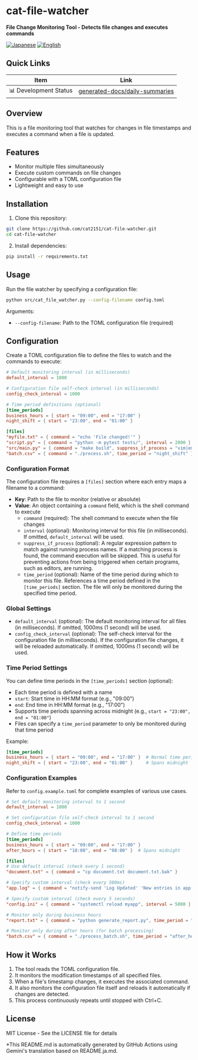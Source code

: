# cat-file-watcher

**File Change Monitoring Tool - Detects file changes and executes commands**

<p align="left">
  <a href="README.ja.md"><img src="https://img.shields.io/badge/🇯🇵-Japanese-red.svg" alt="Japanese"></a>
  <a href="README.md"><img src="https://img.shields.io/badge/🇺🇸-English-blue.svg" alt="English"></a>
</p>

## Quick Links
| Item | Link |
|------|--------|
| 📊 Development Status | [generated-docs/daily-summaries](generated-docs/daily-summaries) |

## Overview

This is a file monitoring tool that watches for changes in file timestamps and executes a command when a file is updated.

## Features

- Monitor multiple files simultaneously
- Execute custom commands on file changes
- Configurable with a TOML configuration file
- Lightweight and easy to use

## Installation

1. Clone this repository:
```bash
git clone https://github.com/cat2151/cat-file-watcher.git
cd cat-file-watcher
```

2. Install dependencies:
```bash
pip install -r requirements.txt
```

## Usage

Run the file watcher by specifying a configuration file:

```bash
python src/cat_file_watcher.py --config-filename config.toml
```

Arguments:
- `--config-filename`: Path to the TOML configuration file (required)

## Configuration

Create a TOML configuration file to define the files to watch and the commands to execute:

```toml
# Default monitoring interval (in milliseconds)
default_interval = 1000

# Configuration file self-check interval (in milliseconds)
config_check_interval = 1000

# Time period definitions (optional)
[time_periods]
business_hours = { start = "09:00", end = "17:00" }
night_shift = { start = "23:00", end = "01:00" }

[files]
"myfile.txt" = { command = "echo 'File changed!'" }
"script.py" = { command = "python -m pytest tests/", interval = 2000 }
"src/main.py" = { command = "make build", suppress_if_process = "vim|emacs|code" }
"batch.csv" = { command = "./process.sh", time_period = "night_shift" }
```

### Configuration Format

The configuration file requires a `[files]` section where each entry maps a filename to a command:

- **Key**: Path to the file to monitor (relative or absolute)
- **Value**: An object containing a `command` field, which is the shell command to execute
  - `command` (required): The shell command to execute when the file changes
  - `interval` (optional): Monitoring interval for this file (in milliseconds). If omitted, `default_interval` will be used.
  - `suppress_if_process` (optional): A regular expression pattern to match against running process names. If a matching process is found, the command execution will be skipped. This is useful for preventing actions from being triggered when certain programs, such as editors, are running.
  - `time_period` (optional): Name of the time period during which to monitor this file. References a time period defined in the `[time_periods]` section. The file will only be monitored during the specified time period.

### Global Settings

- `default_interval` (optional): The default monitoring interval for all files (in milliseconds). If omitted, 1000ms (1 second) will be used.
- `config_check_interval` (optional): The self-check interval for the configuration file (in milliseconds). If the configuration file changes, it will be reloaded automatically. If omitted, 1000ms (1 second) will be used.

### Time Period Settings

You can define time periods in the `[time_periods]` section (optional):

- Each time period is defined with a name
- `start`: Start time in HH:MM format (e.g., "09:00")
- `end`: End time in HH:MM format (e.g., "17:00")
- Supports time periods spanning across midnight (e.g., `start = "23:00", end = "01:00"`)
- Files can specify a `time_period` parameter to only be monitored during that time period

Example:
```toml
[time_periods]
business_hours = { start = "09:00", end = "17:00" }  # Normal time period
night_shift = { start = "23:00", end = "01:00" }     # Spans midnight
```

### Configuration Examples

Refer to `config.example.toml` for complete examples of various use cases.

```toml
# Set default monitoring interval to 1 second
default_interval = 1000

# Set configuration file self-check interval to 1 second
config_check_interval = 1000

# Define time periods
[time_periods]
business_hours = { start = "09:00", end = "17:00" }
after_hours = { start = "18:00", end = "08:00" }  # Spans midnight

[files]
# Use default interval (check every 1 second)
"document.txt" = { command = "cp document.txt document.txt.bak" }

# Specify custom interval (check every 500ms)
"app.log" = { command = "notify-send 'Log Updated' 'New entries in app.log'", interval = 500 }

# Specify custom interval (check every 5 seconds)
"config.ini" = { command = "systemctl reload myapp", interval = 5000 }

# Monitor only during business hours
"report.txt" = { command = "python generate_report.py", time_period = "business_hours" }

# Monitor only during after hours (for batch processing)
"batch.csv" = { command = "./process_batch.sh", time_period = "after_hours" }
```

## How it Works

1. The tool reads the TOML configuration file.
2. It monitors the modification timestamps of all specified files.
3. When a file's timestamp changes, it executes the associated command.
4. It also monitors the configuration file itself and reloads it automatically if changes are detected.
5. This process continuously repeats until stopped with Ctrl+C.

## License

MIT License - See the LICENSE file for details

*This README.md is automatically generated by GitHub Actions using Gemini's translation based on README.ja.md.